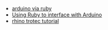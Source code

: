 - [arduino via ruby](http://code.tutsplus.com/articles/using-ruby-to-program-arduino--cms-21893)
- [Using Ruby to interface with Arduino](http://playground.arduino.cc/Interfacing/Ruby)
- [rhino trotec tutorial](http://staff.mica.edu/rmckibbin/Lasers/Rhino_to_Trotec.html)
